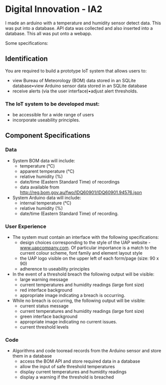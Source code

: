 # Digital Innovation - IA2
I made an arduino with a temperature and humidity sensor detect data. This was put into a database. API data was collected and also inserted into a database. This all was put onto a webapp.

Some specifications:

## Identification

You are required to build a prototype IoT system that allows users to:

- view Bureau of Meteorology (BOM) data stored in an SQLite database•view Arduino sensor data stored in an SQLite database
- receive alerts (via the user interface)•adjust alert thresholds.

### The IoT system to be developed must:
- be accessible for a wide range of users
- incorporate useability principles.

## Component Specifications
### Data
- System BOM data will include:
  - temperature (°C)
  - apparent temperature (°C)
  - relative humidity (%)
  - date/time (Eastern Standard Time) of recordings
  - data available from http://reg.bom.gov.au/fwo/IDQ60901/IDQ60901.94576.json
- System Arduino data will include:
  - internal temperature (°C)
  - relative humidity (%)
  - date/time (Eastern Standard Time) of recording.
### User Experience
- The system must contain an interface with the following specifications:
  - design choices corresponding to the style of the UAP website - www.uapcompany.com. Of particular importance is a match to the current colour
scheme, font family and element layout style
  - the UAP logo visible on the upper left of each form/page (size: 90 x 90)
  - adherence to useability principles
- In the event of a threshold breach the following output will be visible:
  - large warning message
  - current temperatures and humidity readings (large font size)
  - red interface background
  - appropriate image indicating a breach is occurring.
- While no breach is occurring, the following output will be visible:
  - current status message
  - current temperatures and humidity readings (large font size)
  - green interface background
  - appropriate image indicating no current issues.
  - current threshold levels
### Code
- Algorithms and code tooread records from the Arduino sensor and store them in a database
  - access the BOM API and store required data in a database
  - allow the input of safe threshold temperatures
  - display current temperatures and humidity readings
  - display a warning if the threshold is breached
 
 
